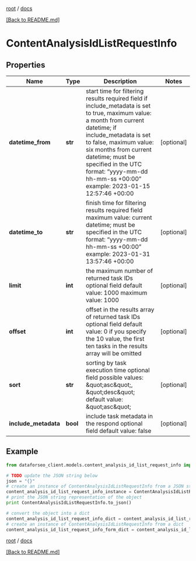 [root](./../ "root") / [docs](./ "docs")

[[Back to README.md]](./../README.md "[Back to README.md]")

# ContentAnalysisIdListRequestInfo

## Properties

Name | Type | Description | Notes
------------ | ------------- | ------------- | -------------
**datetime_from** | **str** | start time for filtering results required field if include_metadata is set to true, maximum value: a month from current datetime; if include_metadata is set to false, maximum value: six months from current datetime; must be specified in the UTC format: “yyyy-mm-dd hh-mm-ss +00:00” example: 2023-01-15 12:57:46 +00:00 | [optional]
**datetime_to** | **str** | finish time for filtering results required field maximum value: current datetime; must be specified in the UTC format: “yyyy-mm-dd hh-mm-ss +00:00” example: 2023-01-31 13:57:46 +00:00 | [optional]
**limit** | **int** | the maximum number of returned task IDs optional field default value: 1000 maximum value: 1000 | [optional]
**offset** | **int** | offset in the results array of returned task IDs optional field default value: 0 if you specify the 10 value, the first ten tasks in the results array will be omitted | [optional]
**sort** | **str** | sorting by task execution time optional field possible values: \&quot;asc\&quot;, \&quot;desc\&quot; default value: \&quot;asc\&quot; | [optional]
**include_metadata** | **bool** | include task metadata in the respond optional field default value: false | [optional]

## Example

```python
from dataforseo_client.models.content_analysis_id_list_request_info import ContentAnalysisIdListRequestInfo

# TODO update the JSON string below
json = "{}"
# create an instance of ContentAnalysisIdListRequestInfo from a JSON string
content_analysis_id_list_request_info_instance = ContentAnalysisIdListRequestInfo.from_json(json)
# print the JSON string representation of the object
print ContentAnalysisIdListRequestInfo.to_json()

# convert the object into a dict
content_analysis_id_list_request_info_dict = content_analysis_id_list_request_info_instance.to_dict()
# create an instance of ContentAnalysisIdListRequestInfo from a dict
content_analysis_id_list_request_info_form_dict = content_analysis_id_list_request_info.from_dict(content_analysis_id_list_request_info_dict)
```

  

[root](./../ "root") / [docs](./ "docs")

[[Back to README.md]](./../README.md "[Back to README.md]")